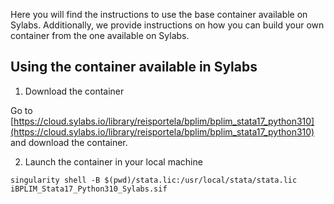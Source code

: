 Here you will find the instructions to use the base container available on Sylabs. Additionally, we provide instructions on how you can build your own container from the one available on Sylabs.

## Using the container available in Sylabs

1. Download the container

Go to [https://cloud.sylabs.io/library/reisportela/bplim/bplim_stata17_python310](https://cloud.sylabs.io/library/reisportela/bplim/bplim_stata17_python310) and download the container.

2. Launch the container in your local machine

`singularity shell -B $(pwd)/stata.lic:/usr/local/stata/stata.lic iBPLIM_Stata17_Python310_Sylabs.sif`